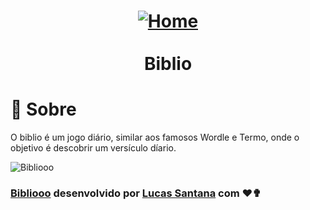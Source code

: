 <h1 align="center">
  <a href="https://bibliooo.com.br/" target="_blank">
    <img alt="Home" src="https://i.imgur.com/eX0Hhtx.png"/>
  </a>
  <br/>
  <br/>
  Biblio
</h1>

# :page_with_curl: Sobre

O biblio é um jogo diário, similar aos famosos Wordle e Termo, onde o objetivo é descobrir um versículo díario.

<img alt="Bibliooo" src="https://i.imgur.com/bxb7gI8.png"/>

### [Bibliooo](https://bibliooo.com.br) desenvolvido por [Lucas Santana](https://github.com/lucasSCsantos) com ❤✟
